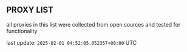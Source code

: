 ## PROXY LIST

all proxies in this list were collected from open sources and tested for functionality

last update: `2025-02-01 04:52:05.052357+00:00` UTC